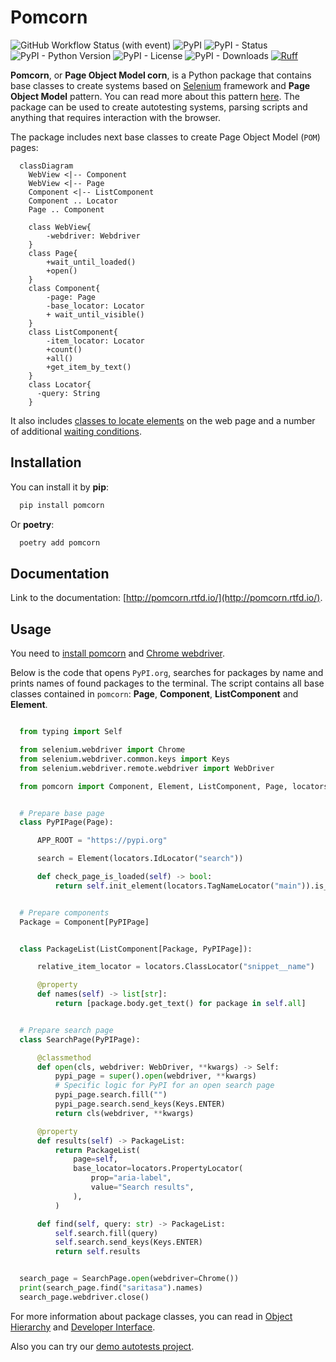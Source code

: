 # Pomcorn

![GitHub Workflow Status (with event)](https://img.shields.io/github/actions/workflow/status/saritasa-nest/pomcorn/pre-commit.yml) ![PyPI](https://img.shields.io/pypi/v/pomcorn) ![PyPI - Status](https://img.shields.io/pypi/status/pomcorn) ![PyPI - Python Version](https://img.shields.io/pypi/pyversions/pomcorn) ![PyPI - License](https://img.shields.io/pypi/l/pomcorn) ![PyPI - Downloads](https://img.shields.io/pypi/dm/pomcorn) [![Ruff](https://img.shields.io/endpoint?url=https://raw.githubusercontent.com/astral-sh/ruff/main/assets/badge/v2.json)](https://github.com/astral-sh/ruff)


**Pomcorn**, or **Page Object Model corn**, is a Python package that contains base classes to create systems based on [Selenium](https://github.com/SeleniumHQ/selenium#selenium) framework and **Page Object Model** pattern. You can read more about this pattern [here](https://www.selenium.dev/documentation/test_practices/encouraged/page_object_models/). The package can be used to create autotesting systems, parsing scripts and anything that requires
interaction with the browser.

The package includes next base classes to create Page Object Model (``POM``) pages:

```mermaid
  classDiagram
    WebView <|-- Component
    WebView <|-- Page
    Component <|-- ListComponent
    Component .. Locator
    Page .. Component

    class WebView{
        -webdriver: Webdriver
    }
    class Page{
        +wait_until_loaded()
        +open()
    }
    class Component{
        -page: Page
        -base_locator: Locator
        + wait_until_visible()
    }
    class ListComponent{
        -item_locator: Locator
        +count()
        +all()
        +get_item_by_text()
    }
    class Locator{
      -query: String
    }

```

It also includes [classes to locate elements](https://pomcorn.readthedocs.io/en/latest/locators.html) on the web page and a number of additional [waiting conditions](https://pomcorn.readthedocs.io/en/latest/waits_conditions.html>).

## Installation

You can install it by **pip**:

```bash
  pip install pomcorn
```

Or **poetry**:

```bash
  poetry add pomcorn
```

## Documentation

Link to the documentation: [http://pomcorn.rtfd.io/](http://pomcorn.rtfd.io/).

## Usage

You need to [install pomcorn](https://pomcorn.readthedocs.io/en/latest/installation.html) and [Chrome webdriver](https://pomcorn.readthedocs.io/en/latest/installation.html#chrome-driver).

Below is the code that opens ``PyPI.org``, searches for packages by name and prints names of found packages to the terminal. The script contains all base classes contained in ``pomcorn``: **Page**, **Component**, **ListComponent** and **Element**.

```python

  from typing import Self

  from selenium.webdriver import Chrome
  from selenium.webdriver.common.keys import Keys
  from selenium.webdriver.remote.webdriver import WebDriver

  from pomcorn import Component, Element, ListComponent, Page, locators


  # Prepare base page
  class PyPIPage(Page):

      APP_ROOT = "https://pypi.org"

      search = Element(locators.IdLocator("search"))

      def check_page_is_loaded(self) -> bool:
          return self.init_element(locators.TagNameLocator("main")).is_displayed


  # Prepare components
  Package = Component[PyPIPage]


  class PackageList(ListComponent[Package, PyPIPage]):

      relative_item_locator = locators.ClassLocator("snippet__name")

      @property
      def names(self) -> list[str]:
          return [package.body.get_text() for package in self.all]


  # Prepare search page
  class SearchPage(PyPIPage):

      @classmethod
      def open(cls, webdriver: WebDriver, **kwargs) -> Self:
          pypi_page = super().open(webdriver, **kwargs)
          # Specific logic for PyPI for an open search page
          pypi_page.search.fill("")
          pypi_page.search.send_keys(Keys.ENTER)
          return cls(webdriver, **kwargs)

      @property
      def results(self) -> PackageList:
          return PackageList(
              page=self,
              base_locator=locators.PropertyLocator(
                  prop="aria-label",
                  value="Search results",
              ),
          )

      def find(self, query: str) -> PackageList:
          self.search.fill(query)
          self.search.send_keys(Keys.ENTER)
          return self.results


  search_page = SearchPage.open(webdriver=Chrome())
  print(search_page.find("saritasa").names)
  search_page.webdriver.close()
```

For more information about package classes, you can read in [Object Hierarchy](https://pomcorn.readthedocs.io/en/latest/objects_hierarchy.html) and [Developer Interface](https://pomcorn.readthedocs.io/en/latest/developer_interface.html).

Also you can try our [demo autotests project](https://pomcorn.readthedocs.io/en/latest/demo.html).
